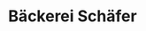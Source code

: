 ---
title: "Bäckerei Schäfer"
url: /langen-hessen/baeckerei-schaefer-bahnstrasse/
shop: Bäckerei
---